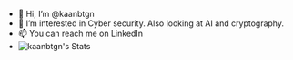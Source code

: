- 👋 Hi, I’m @kaanbtgn
- 👀 I’m interested in Cyber security. Also looking at AI and cryptography.
- 📫 You can reach me on LinkedIn
- ![kaanbtgn's Stats](https://github-readme-stats.vercel.app/api?username=kaanbtgn&theme=vue-dark&show_icons=true&hide_border=true&count_private=true)
<!---
kaanbtgn/kaanbtgn is a ✨ special ✨ repository because its `README.md` (this file) appears on your GitHub profile.
You can click the Preview link to take a look at your changes.
--->
